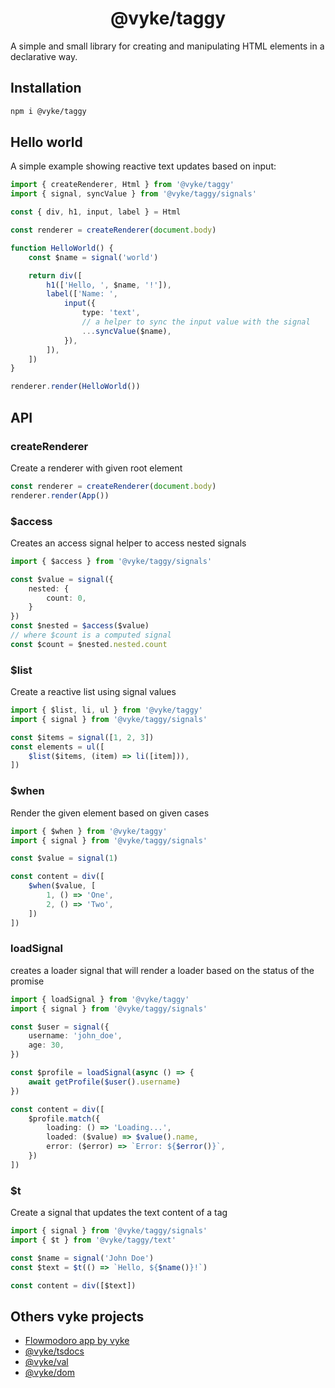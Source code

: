 <div align="center">
	<h1>
		@vyke/taggy
	</h1>
</div>

A simple and small library for creating and manipulating HTML elements in a declarative way.

## Installation

```sh
npm i @vyke/taggy
```

## Hello world

A simple example showing reactive text updates based on input:

```ts
import { createRenderer, Html } from '@vyke/taggy'
import { signal, syncValue } from '@vyke/taggy/signals'

const { div, h1, input, label } = Html

const renderer = createRenderer(document.body)

function HelloWorld() {
	const $name = signal('world')

	return div([
		h1(['Hello, ', $name, '!']),
		label(['Name: ',
			input({
				type: 'text',
				// a helper to sync the input value with the signal
				...syncValue($name),
			}),
		]),
	])
}

renderer.render(HelloWorld())
```

## API

### createRenderer

Create a renderer with given root element

```ts
const renderer = createRenderer(document.body)
renderer.render(App())
```

### $access

Creates an access signal helper to access nested signals

```ts
import { $access } from '@vyke/taggy/signals'

const $value = signal({
	nested: {
		count: 0,
	}
})
const $nested = $access($value)
// where $count is a computed signal
const $count = $nested.nested.count
```

### $list

Create a reactive list using signal values

```ts
import { $list, li, ul } from '@vyke/taggy'
import { signal } from '@vyke/taggy/signals'

const $items = signal([1, 2, 3])
const elements = ul([
	$list($items, (item) => li([item])),
])
```

### $when

Render the given element based on given cases

```ts
import { $when } from '@vyke/taggy'
import { signal } from '@vyke/taggy/signals'

const $value = signal(1)

const content = div([
	$when($value, [
		1, () => 'One',
		2, () => 'Two',
	])
])
```

### loadSignal

creates a loader signal that will render a loader based
on the status of the promise

```ts
import { loadSignal } from '@vyke/taggy'
import { signal } from '@vyke/taggy/signals'

const $user = signal({
	username: 'john_doe',
	age: 30,
})

const $profile = loadSignal(async () => {
	await getProfile($user().username)
})

const content = div([
	$profile.match({
		loading: () => 'Loading...',
		loaded: ($value) => $value().name,
		error: ($error) => `Error: ${$error()}`,
	})
])
```

### $t

Create a signal that updates the text content of a tag

```ts
import { signal } from '@vyke/taggy/signals'
import { $t } from '@vyke/taggy/text'

const $name = signal('John Doe')
const $text = $t(() => `Hello, ${$name()}!`)

const content = div([$text])
```

## Others vyke projects

- [Flowmodoro app by vyke](https://github.com/albizures/vyke-flowmodoro)
- [@vyke/tsdocs](https://github.com/albizures/vyke-tsdocs)
- [@vyke/val](https://github.com/albizures/vyke-val)
- [@vyke/dom](https://github.com/albizures/vyke-dom)
